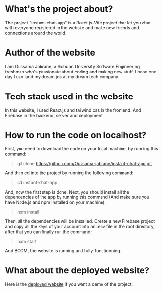 # What's the project about?

The project "instant-chat-app" is a React.js-Vite project that let you chat with everyone registered in the website and make new friends and connections around the world.

# Author of the website

I am Oussama Jabrane, a Sichuan University Software Engineering freshman who's passionate about coding and making new stuff. I hope one day I can land my dream job at my dream tech company.

# Tech stack used in the website

In this website, I used React.js and tailwind.css in the frontend. And Firebase in the backend, server and deployment

# How to run the code on localhost?

First, you need to download the code on your local machine, by running this command:
> git clone <https://github.com/Oussama-jabrane/instant-chat-app.git>

And then cd into the project by running the following command:
> cd instant-chat-app

And, now the first step is done. Next, you should install all the dependencies of the app by running this command (And make sure you have Node.js and npm installed on your machine):
> npm install

Then, all the dependencies will be installed. Create a new Firebase project and copy all the keys of your account into an .env file in the root directory, after that you can finally run the command:
> npm start

And BOOM, the website is running and fully-functionning.

# What about the deployed website?

Here is the [deployed website](https://instant-chat-app1.web.app) if you want a demo of the project.
